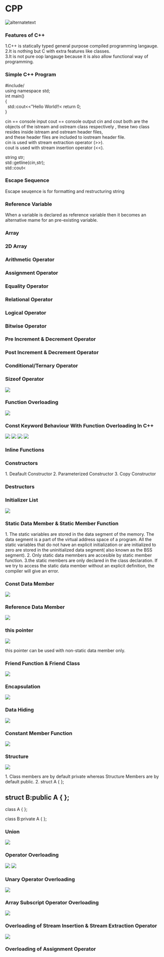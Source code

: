 <h1>CPP</h1>
<img src="https://github.com/sanskarram981/CPP/assets/71223200/782f4b07-df2b-49d2-ad17-55c46fca05ca" alt="alternatetext">
<h3>Features of C++</h3>
1.C++ is statically typed general purpose compiled programming langauge.<br>
2.It is nothing but C with extra features like classes.<br>
3.It is not pure oop langauge because it is also allow functional way of programming.
<h3>Simple C++ Program</h3>
<p>
 #include/<iostream/><br>
 using namespace std;
 <br>
 int main()
 <br>
 {
    <br>
    &nbsp&nbspstd::cout<<"Hello World!!<<std::endl;
    <br>
    return 0;
    <br>
 }
</p>

<p>
cin == console input
cout == console output
cin and cout both are the objects of the istream and ostream class respectively , these two class resides inside istream and ostream header files,<br>
and these header files are included to iostream header file.<br>
cin is used with stream extraction operator (>>).<br>
cout is used with stream insertion operator (<<).<br>
</p>

<p>
string str;<br>
std::getline(cin,str);<br>
std::cout<<str;<br>
</p>

<h3>Escape Sequence</h3>
<p>Escape seuqence is for formatting and restructuring string</p>
<h3>Reference Variable</h3>
<p>When a variable is declared as reference variable then it becomes an alternative mame for an pre-existing variable.</p>
<h3>Array</h3>
<h3>2D Array</h3>
<h3>Arithmetic Operator</h3>
<h3>Assignment Operator</h3>
<h3>Equality Operator</h3>
<h3>Relational Operator</h3>
<h3>Logical Operator</h3>
<h3>Bitwise Operator</h3>
<h3>Pre Increment & Decrement Operator</h3>
<h3>Post Increment & Decrement Operator</h3>
<h3>Conditional/Ternary Operator</h3> 
<h3>Sizeof Operator</h3>
<img src="https://github.com/sanskarram981/CPP/assets/71223200/6c354e20-88d3-4686-ad8b-c58ad67b14a1" alttext="pic">
<h3>Function Overloading</h3>
<img src="https://github.com/sanskarram981/CPP/assets/71223200/a6699090-e8c8-4a28-b885-2be10fdab9be" alttext="pic1">
<h3>Const Keyword Behaviour With Function Overloading In C++</h3>
<img src="https://github.com/sanskarram981/CPP/assets/71223200/76550a65-9265-4ce3-859e-7c469d4927b3" alttext="pic2">
<img src="https://github.com/sanskarram981/CPP/assets/71223200/adac853b-58e2-4aae-b69f-e08d5b449197">
<img src="https://github.com/sanskarram981/CPP/assets/71223200/d66a1776-e759-4294-9164-7ca5213d5b57">
<img src="https://github.com/sanskarram981/CPP/assets/71223200/502ad406-4dcd-4a02-bfed-4cd068e2691e">


<h3>Inline Functions</h3>
<h3>Constructors</h3>
<p>
 1. Deafault Constructor
 2. Parameterized Constructor
 3. Copy Constructor
</p>
<h3>Destructors</h3>
<h3>Initializer List</h3>
<img src="https://github.com/sanskarram981/CPP/assets/71223200/0e962ebc-9aee-4361-81c1-d8c8c9f629f0">
<h3>Static Data Member & Static Member Function</h3>
<p>
 1. The static variables are stored in the data segment of the memory. 
    The data segment is a part of the virtual address space of a program. 
    All the static variables that do not have an explicit initialization or are initialized to zero are stored in the 
    uninitialized data segment( also known as the BSS segment).
 2. Only static data memnbers are accesible by static member function. 
 3.the static members are only declared in the class declaration. 
   If we try to access the static data member without an explicit definition, the compiler will give an error. 
</p>
<h3>Const Data Member</h3>
<img src="https://github.com/sanskarram981/CPP/assets/71223200/152490a6-ce6e-47e8-8f28-8a95c91c8464">

<h3>Reference Data Member</h3>
<img src="https://github.com/sanskarram981/CPP/assets/71223200/7c2939c2-d884-440f-9405-a8d20699878c">

<h3>this pointer</h3>
<img src="https://github.com/sanskarram981/CPP/assets/71223200/2eeb2496-8a52-421b-9c24-3343c6acb416">
<p>this pointer can be used with non-static data member only.</p>
<h3>Friend Function & Friend Class</h3>
<img src="https://github.com/sanskarram981/CPP/assets/71223200/56ab4e70-c71e-407f-ad19-2753ef7c99f1">
<h3>Encapsulation</h3>
<img src="https://github.com/sanskarram981/CPP/assets/71223200/ab4e886e-fb00-4cef-baf0-06b2b34f35de">
<h3>Data Hiding</h3>
<img src="https://github.com/sanskarram981/CPP/assets/71223200/3d605ac6-f979-46c4-8994-8b419b2c1c2f">
<h3>Constant Member Function</h3>
<img src="https://github.com/sanskarram981/CPP/assets/71223200/f3e6b6ee-faff-41cd-ab4b-c35749f71ab2">
<h3>Structure</h3>
<img src="https://github.com/sanskarram981/CPP/assets/71223200/8195f4fc-1a5c-46be-a5da-04bfa3fa4f70">
<p>
 1. Class members are by default private whereas Structure Members are by default public.
 2.
 struct A
 {
 };
 
 struct B:public A
 {
 };
 --------------------------------
 class A
 {
 };
 
 class B:private A
 {
 };
</p>
<h3>Union</h3>
<img src="https://github.com/sanskarram981/CPP/assets/71223200/29a86a14-9039-4fe2-a9b6-66fe1ca83337">
<h3>Operator Overloading</h3>
<img src="https://github.com/sanskarram981/CPP/assets/71223200/14496d83-1250-4924-8d09-e9254cbbdd5a">
<img src="https://github.com/sanskarram981/CPP/assets/71223200/ed2976c8-295c-450d-9c76-12fb929b0d2c">
<h3>Unary Operator Overloading</h3>
<img src="https://github.com/sanskarram981/CPP/assets/71223200/a10d6ecf-11b0-4952-a9b7-f5bea8e22c40">
<h3>Array Subscript Operator Overloading</h3>
<img src="https://github.com/sanskarram981/CPP/assets/71223200/860237eb-a07c-41d7-b049-9f1e5b7ee159">
<h3>Overloading of Stream Insertion & Stream Extraction Operator</h3>
<img src="https://github.com/sanskarram981/CPP/assets/71223200/6a7741b4-0207-44de-b44c-e1af4272c87c">
<h3>Overloading of Assignment Operator</h3>













